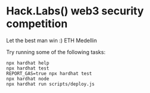 # Hack.Labs() web3 security competition

Let the best man win :) ETH Medellin

Try running some of the following tasks:

```shell
npx hardhat help
npx hardhat test
REPORT_GAS=true npx hardhat test
npx hardhat node
npx hardhat run scripts/deploy.js
```
